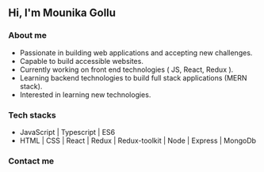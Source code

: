## Hi, I'm Mounika Gollu

### About me

* Passionate in building web applications and accepting new challenges.
* Capable to build accessible websites.
* Currently working on front end technologies ( JS, React, Redux ).
* Learning backend technologies to build full stack applications (MERN stack).
* Interested in learning new technologies.

### Tech stacks

* JavaScript | Typescript | ES6
* HTML | CSS | React | Redux | Redux-toolkit | Node | Express | MongoDb

### Contact me

